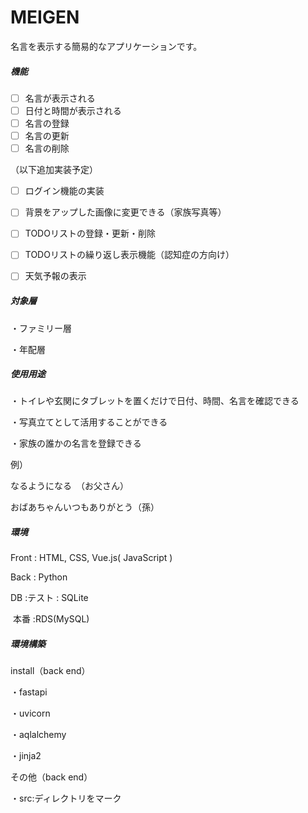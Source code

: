 # MEIGEN
名言を表示する簡易的なアプリケーションです。



##### 機能

- [ ] 名言が表示される
- [ ] 日付と時間が表示される
- [ ] 名言の登録
- [ ] 名言の更新
- [ ] 名言の削除

（以下追加実装予定）

- [ ] ログイン機能の実装
- [ ] 背景をアップした画像に変更できる（家族写真等）
- [ ] TODOリストの登録・更新・削除
- [ ] TODOリストの繰り返し表示機能（認知症の方向け）
- [ ] 天気予報の表示



##### 対象層

・ファミリー層

・年配層



##### 使用用途

・トイレや玄関にタブレットを置くだけで日付、時間、名言を確認できる

・写真立てとして活用することができる

・家族の誰かの名言を登録できる

例）

なるようになる　（お父さん）

おばあちゃんいつもありがとう（孫）



##### 環境

Front : HTML, CSS, Vue.js( JavaScript )

Back  : Python

DB     :テスト : SQLite

​			本番    :RDS(MySQL)  



##### 環境構築

install（back end）

・fastapi

・uvicorn

・aqlalchemy

・jinja2

その他（back end）

・src:ディレクトリをマーク
